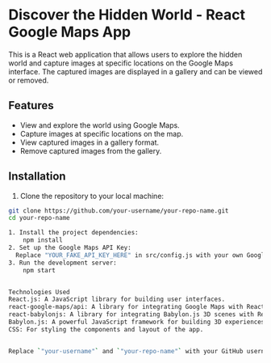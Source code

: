 # Discover the Hidden World - React Google Maps App

This is a React web application that allows users to explore the hidden world and capture images at specific locations on the Google Maps interface. The captured images are displayed in a gallery and can be viewed or removed.

## Features

- View and explore the world using Google Maps.
- Capture images at specific locations on the map.
- View captured images in a gallery format.
- Remove captured images from the gallery.

## Installation

1. Clone the repository to your local machine:

```bash
git clone https://github.com/your-username/your-repo-name.git
cd your-repo-name

1. Install the project dependencies:
    npm install
2. Set up the Google Maps API Key:
  Replace "YOUR_FAKE_API_KEY_HERE" in src/config.js with your own Google Maps API key.
3. Run the development server:
    npm start


Technologies Used
React.js: A JavaScript library for building user interfaces.
react-google-maps/api: A library for integrating Google Maps with React applications.
react-babylonjs: A library for integrating Babylon.js 3D scenes with React applications.
Babylon.js: A powerful JavaScript framework for building 3D experiences in the browser.
CSS: For styling the components and layout of the app.


Replace `"your-username"` and `"your-repo-name"` with your GitHub username and repository name, respectively. Ensure that you have replaced `"YOUR_FAKE_API_KEY_HERE"` with your actual Google Maps API key in the `config.js` file.
